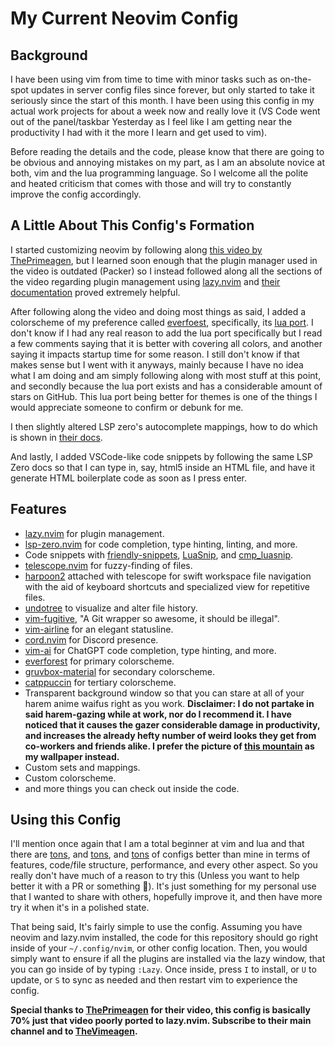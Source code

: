 # My Current Neovim Config
## Background
I have been using vim from time to time with minor tasks such as on-the-spot updates in server config files since forever, but only started to take it seriously since the start of this month. I have been using this config in my actual work projects for about a week now and really love it (VS Code went out of the panel/taskbar Yesterday as I feel like I am getting near the productivity I had with it the more I learn and get used to vim).

Before reading the details and the code, please know that there are going to be obvious and annoying mistakes on my part, as I am an absolute novice at both, vim and the lua programming language. So I welcome all the polite and heated criticism that comes with those and will try to constantly improve the config accordingly.

## A Little About This Config's Formation
I started customizing neovim by following along [this video by ThePrimeagen](https://www.youtube.com/watch?v=w7i4amO_zaE&pp=ygUXcHJpbWVhZ2VuIG5lb3ZpbSBjb25maWc%3D), but I learned soon enough that the plugin manager used in the video is outdated (Packer) so I instead followed along all the sections of the video regarding plugin management using [lazy.nvim](https://github.com/folke/lazy.nvim) and [their documentation](https://www.lazyvim.org/configuration/lazy.nvim) proved extremely helpful.

After following along the video and doing most things as said, I added a colorscheme of my preference called [everfoest](https://github.com/sainnhe/everforest), specifically, its [lua port](https://github.com/neanias/everforest-nvim). I don't know if I had any real reason to add the lua port specifically but I read a few comments saying that it is better with covering all colors, and another saying it impacts startup time for some reason. I still don't know if that makes sense but I went with it anyways, mainly because I have no idea what I am doing and am simply following along with most stuff at this point, and secondly because the lua port exists and has a considerable amount of stars on GitHub. This lua port being better for themes is one of the things I would appreciate someone to confirm or debunk for me.

I then slightly altered LSP zero's autocomplete mappings, how to do which is shown in [their docs](https://lsp-zero.netlify.app/v3.x/autocomplete.html).

And lastly, I added VSCode-like code snippets by following the same LSP Zero docs so that I can type in, say, html5 inside an HTML file, and have it generate HTML boilerplate code as soon as I press enter.

## Features
- [lazy.nvim](https://github.com/folke/lazy.nvim) for plugin management.
- [lsp-zero.nvim](https://github.com/VonHeikemen/lsp-zero.nvim) for code completion, type hinting, linting, and more.
- Code snippets with [friendly-snippets](https://github.com/rafamadriz/friendly-snippets), [LuaSnip](https://github.com/L3MON4D3/LuaSnip), and [cmp_luasnip](https://github.com/saadparwaiz1/cmp_luasnip).
- [telescope.nvim](https://github.com/nvim-telescope/telescope.nvim) for fuzzy-finding of files.
- [harpoon2](https://github.com/ThePrimeagen/harpoon/tree/harpoon2) attached with telescope for swift workspace file navigation with the aid of keyboard shortcuts and specialized view for repetitive files.
- [undotree](https://github.com/mbbill/undotree) to visualize and alter file history.
- [vim-fugitive](https://github.com/tpope/vim-fugitive), "A Git wrapper so awesome, it should be illegal".
- [vim-airline](https://github.com/vim-airline/vim-airline) for an elegant statusline.
- [cord.nvim](https://github.com/vyfor/cord.nvim) for Discord presence.
- [vim-ai](https://github.com/madox2/vim-ai) for ChatGPT code completion, type hinting, and more.
- [everforest](https://github.com/sainnhe/everforest) for primary colorscheme.
- [gruvbox-material](https://github.com/sainnhe/gruvbox-material) for secondary colorscheme.
- [catppuccin](https://github.com/catppuccin/nvim) for tertiary colorscheme.
- Transparent background window so that you can stare at all of your harem anime waifus right as you work. **Disclaimer: I do not partake in said harem-gazing while at work, nor do I recommend it. I have noticed that it causes the gazer considerable damage in productivity, and increases the already hefty number of weird looks they get from co-workers and friends alike. I prefer the picture of [this mountain](https://www.reddit.com/media?url=https%3A%2F%2Fpreview.redd.it%2Fardz5g17os451.jpg%3Fwidth%3D1080%26crop%3Dsmart%26auto%3Dwebp%26s%3Da18c894a24b519aa6be7b7b7901fd9eedd3829c6) as my wallpaper instead.**
- Custom sets and mappings.
- Custom colorscheme.
- and more things you can check out inside the code.

## Using this Config
I'll mention once again that I am a total beginner at vim and lua and that there are [tons](https://github.com/jdhao/nvim-config), and [tons](https://www.lunarvim.org/), and [tons](https://astronvim.com/) of configs better than mine in terms of features, code/file structure, performance, and every other aspect. So you really don't have much of a reason to try this (Unless you want to help better it with a PR or something 🥹). It's just something for my personal use that I wanted to share with others, hopefully improve it, and then have more try it when it's in a polished state.

That being said, It's fairly simple to use the config. Assuming you have neovim and lazy.nvim installed, the code for this repository should go right inside of your `~/.config/nvim`, or other config location. Then, you would simply want to ensure if all the plugins are installed via the lazy window, that you can go inside of by typing `:Lazy`. Once inside, press `I` to install, or `U` to update, or `S` to sync as needed and then restart vim to experience the config.

**Special thanks to [ThePrimeagen](https://www.youtube.com/c/theprimeagen) for their video, this config is basically 70% just that video poorly ported to lazy.nvim. Subscribe to their main channel and to [TheVimeagen](https://www.youtube.com/@TheVimeagen).**

